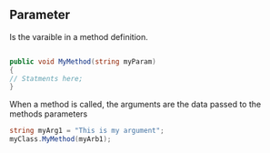 

## Parameter

Is the varaible in a method definition.

```C#

public void MyMethod(string myParam)
{
// Statments here;
}

```

When a method is called, the arguments are the data passed to the methods parameters

```C#
string myArg1 = "This is my argument";
myClass.MyMethod(myArb1);
```
